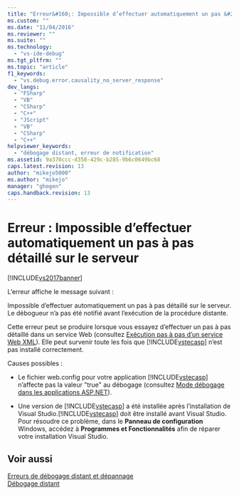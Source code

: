 ```yaml
---
title: "Erreur&#160;: Impossible d’effectuer automatiquement un pas &#224; pas d&#233;taill&#233; sur le serveur | Microsoft Docs"
ms.custom: ""
ms.date: "11/04/2016"
ms.reviewer: ""
ms.suite: ""
ms.technology: 
  - "vs-ide-debug"
ms.tgt_pltfrm: ""
ms.topic: "article"
f1_keywords: 
  - "vs.debug.error.causality_no_server_response"
dev_langs: 
  - "FSharp"
  - "VB"
  - "CSharp"
  - "C++"
  - "JScript"
  - "VB"
  - "CSharp"
  - "C++"
helpviewer_keywords: 
  - "débogage distant, erreur de notification"
ms.assetid: 9a370ccc-d358-429c-b285-9b6c0649bc68
caps.latest.revision: 13
author: "mikejo5000"
ms.author: "mikejo"
manager: "ghogen"
caps.handback.revision: 13
---
```

# Erreur&#160;: Impossible d’effectuer automatiquement un pas &#224; pas d&#233;taill&#233; sur le serveur
[!INCLUDE[vs2017banner](../code-quality/includes/vs2017banner.md)]

L’erreur affiche le message suivant :  
  
 Impossible d’effectuer automatiquement un pas à pas détaillé sur le serveur. Le débogueur n’a pas été notifié avant l’exécution de la procédure distante.  
  
 Cette erreur peut se produire lorsque vous essayez d’effectuer un pas à pas détaillé dans un service Web \(consultez [Exécution pas à pas d’un service Web XML](http://msdn.microsoft.com/fr-fr/8e67de38-bf5f-41cc-a457-1b88ce63d764)\). Elle peut survenir toute les fois que [!INCLUDE[vstecasp](../code-quality/includes/vstecasp_md.md)] n’est pas installé correctement.  
  
 Causes possibles :  
  
-   Le fichier web.config pour votre application [!INCLUDE[vstecasp](../code-quality/includes/vstecasp_md.md)] n’affecte pas la valeur "true" au débogage \(consultez [Mode débogage dans les applications ASP.NET](../debugger/how-to-enable-debugging-for-aspnet-applications.md)\).  
  
-   Une version de [!INCLUDE[vstecasp](../code-quality/includes/vstecasp_md.md)] a été installée après l’installation de Visual Studio.[!INCLUDE[vstecasp](../code-quality/includes/vstecasp_md.md)] doit être installé avant Visual Studio. Pour résoudre ce problème, dans le **Panneau de configuration** Windows, accédez à **Programmes et Fonctionnalités** afin de réparer votre installation Visual Studio.  
  
## Voir aussi  
 [Erreurs de débogage distant et dépannage](../debugger/remote-debugging-errors-and-troubleshooting.md)   
 [Débogage distant](../debugger/remote-debugging.md)